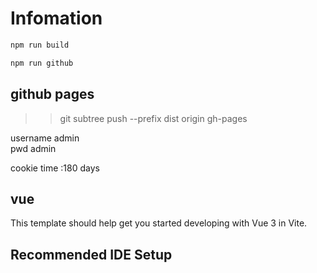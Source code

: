 
# Infomation


```sh
npm run build 
```

```sh
npm run github
```

## github pages
>> git subtree push --prefix dist origin gh-pages 

username   admin        
pwd        admin

cookie time :180 days

## vue

This template should help get you started developing with Vue 3 in Vite.

## Recommended IDE Setup
